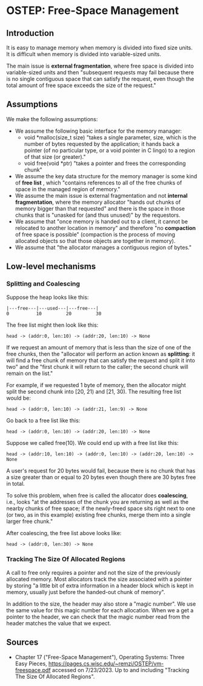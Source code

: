 # OSTEP: Free-Space Management

## Introduction

It is easy to manage memory when memory is divided into fixed size units. It is difficult when memory is divided into variable-sized units.

The main issue is **external fragmentation**, where free space is divided into variable-sized units and then "subsequent requests may fail because there is no single contiguous space that can satisfy the request, even though the total amount of free space exceeds the size of the request."

## Assumptions

We make the following assumptions:
* We assume the following basic interface for the memory manager:
	* void \*malloc(size_t size) "takes a single parameter, size, which is the number of bytes requested by the application; it hands back a pointer (of no particular type, or a void pointer in C lingo) to a region of that size (or greater)."
	* void free(void \*ptr) "takes a pointer and frees the corresponding chunk"
* We assume the key data structure for the memory manager is some kind of **free list** , which "contains references to all of the free chunks of space in the managed region of memory."
* We assume the main issue is external fragmentation and not **internal fragmentation**, where the memory allocator "hands out chunks of memory bigger than that requested" and there is the space in those chunks that is "unasked for (and thus unused)" by the requestors.
* We assume that "once memory is handed out to a client, it cannot be relocated to another location in memory" and therefore "no **compaction** of free space is possible" (compaction is the process of moving allocated objects so that those objects are together in memory).
* We assume that "the allocator manages a contiguous region of bytes."

## Low-level mechanisms

### Splitting and Coalescing

Suppose the heap looks like this:

```
|---free---|---used---|---free---|
0          10         20         30
```

The free list might then look like this:

```
head -> (addr:0, len:10) -> (addr:20, len:10) -> None
```

If we request an amount of memory that is less than the size of one of the free chunks, then the "allocator will perform an action known as **splitting**: it will find a free chunk of memory that can satisfy the request and split it into two" and the "first chunk it will return to the caller; the second chunk will remain on the list."

For example, if we requested 1 byte of memory, then the allocator might split the second chunk into [20, 21) and [21, 30). The resulting free list would be:

```
head -> (addr:0, len:10) -> (addr:21, len:9) -> None
```

Go back to a free list like this:

```
head -> (addr:0, len:10) -> (addr:20, len:10) -> None
```

Suppose we called free(10). We could end up with a free list like this:

```
head -> (addr:10, len:10) -> (addr:0, len:10) -> (addr:20, len:10) -> None
``` 

A user's request for 20 bytes would fail, because there is no chunk that has a size greater than or equal to 20 bytes even though there are 30 bytes free in total.

To solve this problem, when free is called the allocator does **coalescing**, i.e., looks "at the addresses of the chunk you are returning as well as the nearby chunks of free space; if the newly-freed space sits right next to one (or two, as in this example) existing free chunks, merge them into a single larger free chunk."

After coalescing, the free list above looks like:

```
head -> (addr:0, len:30) -> None
```

### Tracking The Size Of Allocated Regions

A call to free only requires a pointer and not the size of the previously allocated memory. Most allocators track the size associated with a pointer by storing "a little bit of extra information in a header block which is kept in memory, usually just before the handed-out chunk of memory".

In addition to the size, the header may also store a "magic number". We use the same value for this magic number for each allocation. When we a get a pointer to the header, we can check that the magic number read from the header matches the value that we expect.

## Sources

* Chapter 17 ("Free-Space Management"), Operating Systems: Three Easy Pieces, https://pages.cs.wisc.edu/~remzi/OSTEP/vm-freespace.pdf accessed on 7/23/2023. Up to and including "Tracking The Size Of Allocated Regions".
